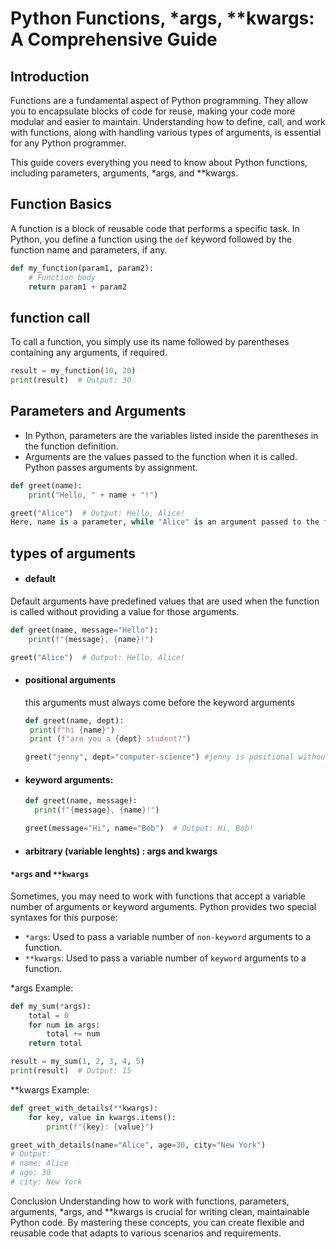 # Python Functions, *args, **kwargs: A Comprehensive Guide

## Introduction

Functions are a fundamental aspect of Python programming. They allow you to encapsulate blocks of code for reuse, making your code more modular and easier to maintain. Understanding how to define, call, and work with functions, along with handling various types of arguments, is essential for any Python programmer.

This guide covers everything you need to know about Python functions, including parameters, arguments, *args, and **kwargs.

## Function Basics

A function is a block of reusable code that performs a specific task. In Python, you define a function using the `def` keyword followed by the function name and parameters, if any.

```python
def my_function(param1, param2):
    # Function body
    return param1 + param2
```

## function call
To call a function, you simply use its name followed by parentheses containing any arguments, if required.

```python
result = my_function(10, 20)
print(result)  # Output: 30
```


## Parameters and Arguments
- In Python, parameters are the variables listed inside the parentheses in the function definition. 
- Arguments are the values passed to the function when it is called. Python passes arguments by assignment.

```python
def greet(name):
    print("Hello, " + name + "!")

greet("Alice")  # Output: Hello, Alice!
Here, name is a parameter, while "Alice" is an argument passed to the function greet().
```

## types of arguments
- #### default 
Default arguments have predefined values that are used when the function is called without providing a value for those arguments.
```python
def greet(name, message="Hello"):
    print(f"{message}, {name}!")

greet("Alice")  # Output: Hello, Alice!
```


- #### positional arguments
   this arguments must always come before the keyword arguments
   ```python
   def greet(name, dept):
    print(f"hi {name}")
    print (f"are you a {dept} student?")

   greet("jenny", dept="computer-science") #jenny is positional without the "="
  ```

- #### keyword arguments:
     ```python
     def greet(name, message):
       print(f"{message}, {name}!")

    greet(message="Hi", name="Bob")  # Output: Hi, Bob!
    ```

- #### arbitrary (variable lenghts) : args and kwargs

#### `*args` and `**kwargs`
Sometimes, you may need to work with functions that accept a variable number of arguments or keyword arguments. Python provides two special syntaxes for this purpose:

- `*args`: Used to pass a variable number of `non-keyword` arguments to a function.
- `**kwargs`: Used to pass a variable number of `keyword` arguments to a function.

*args Example:
```python
def my_sum(*args):
    total = 0
    for num in args:
        total += num
    return total

result = my_sum(1, 2, 3, 4, 5)
print(result)  # Output: 15
```

**kwargs Example:
```python
def greet_with_details(**kwargs):
    for key, value in kwargs.items():
        print(f"{key}: {value}")

greet_with_details(name="Alice", age=30, city="New York")
# Output:
# name: Alice
# age: 30
# city: New York
```
Conclusion
Understanding how to work with functions, parameters, arguments, *args, and **kwargs is crucial for writing clean, maintainable Python code. 
By mastering these concepts, you can create flexible and reusable code that adapts to various scenarios and requirements.
